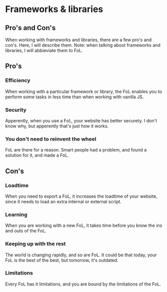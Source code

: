 # Frameworks & libraries
## Pro's and Con's
When working with frameworks and libraries, there are a few pro's and con's. Here, I will describe them.
Note: when talking about frameworks and libraries, I will abbieviate them to FoL.

## Pro's
### Efficiency
When working with a particular framework or library, the FoL enables you to perform some tasks in less time than when working with vanilla JS.

### Security
Apperently, when you use a FoL, your website has better securety. I don't know why, but apperently that's just how it works.

### You don't need to reinvent the wheel
FoL are there for a reason. Smart people had a problem, and found a solution for it, and made a FoL. 

## Con's
### Loadtime
When you need to export a FoL, it increases the loadtime of your website, since it needs to load an extra internal or external script.

### Learning
When you are working with a new FoL, it takes time before you know the ins and outs of the FoL.

### Keeping up with the rest
The world is changing rapidly, and so are FoL. It could be that today, your FoL is the best of the best, but tomorrow, it's outdated.

### Limitations
Every FoL has it limitations, and you are bound by the limitations of the FoL.